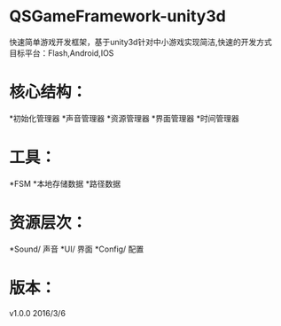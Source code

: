 ﻿# QSGameFramework-unity3d
快速简单游戏开发框架，基于unity3d针对中小游戏实现简洁,快速的开发方式<br/>
目标平台：Flash,Android,IOS<br/>

# 核心结构：
*初始化管理器
*声音管理器
*资源管理器 
*界面管理器
*时间管理器

# 工具：
*FSM
*本地存储数据
*路径数据

# 资源层次：
*Sound/ 声音
*UI/ 界面
*Config/ 配置

# 版本：
v1.0.0 2016/3/6